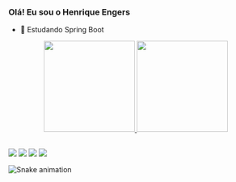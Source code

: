 ### Olá! Eu sou o Henrique Engers

- 🌱 Estudando Spring Boot


<div align="center">
  <a href="https://github.com/henriqeee">
  <img height="180em" src="https://github-readme-stats.vercel.app/api?username=henriqeee&show_icons=true&theme=dark&include_all_commits=true&count_private=true"/>
  <img height="180em" src="https://github-readme-stats.vercel.app/api/top-langs/?username=henriqeee&layout=compact&langs_count=7&theme=dark"/>
</div>
  
  
  ##
  
  
  <div> 
  <a href="https://instagram.com/henrique_engerss" target="_blank"><img src="https://img.shields.io/badge/-Instagram-%23E4405F?style=for-the-badge&logo=instagram&logoColor=white" target="_blank"></a>
 	<a href="https://www.twitch.tv/henriqeeee" target="_blank"><img src="https://img.shields.io/badge/Twitch-9146FF?style=for-the-badge&logo=twitch&logoColor=white" target="_blank"></a>
  <a href = "mailto:henrique.engers2@gmail.com"><img src="https://img.shields.io/badge/-Gmail-%23333?style=for-the-badge&logo=gmail&logoColor=white" target="_blank"></a>
  <a href="https://www.linkedin.com/in/henriqueengers/" target="_blank"><img src="https://img.shields.io/badge/-LinkedIn-%230077B5?style=for-the-badge&logo=linkedin&logoColor=white" target="_blank"></a> 
 
  ![Snake animation](https://github.com/henriqeee/henriqeee/blob/output/github-contribution-grid-snake.svg)
 
</div>



